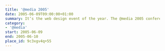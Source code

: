 ```yaml
---
title: '@​media 2005'
date: 2005-06-09T09:00:00+01:00
summary: It’s the web design event of the year. The @media 2005 conference brings together the biggest names from around the world to talk about the hottest topics in web design – web standards and accessibility.
category:
- '@​media'
start: 2005-06-09
end: 2005-06-10
place_id: 9c3xgv4q+55
---
```

